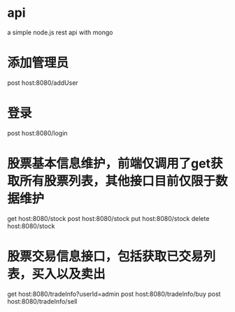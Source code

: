 # api
a simple node.js rest api with mongo

# 添加管理员
post     host:8080/addUser

# 登录
post     host:8080/login

# 股票基本信息维护，前端仅调用了get获取所有股票列表，其他接口目前仅限于数据维护
get      host:8080/stock
post     host:8080/stock
put      host:8080/stock
delete   host:8080/stock

# 股票交易信息接口，包括获取已交易列表，买入以及卖出
get      host:8080/tradeInfo?userId=admin
post     host:8080/tradeInfo/buy
post     host:8080/tradeInfo/sell    
